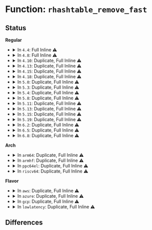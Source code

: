 # Function: <code>rhashtable_remove_fast</code>

## Status
<b>Regular</b>
<ul>
<li>
<details>
<summary>In <code>4.4</code>: Full Inline ⚠️</summary>

**Collision:** Unique Static

**Inline:** Full

**Transformation:** False

**Instances:**

```
In net/netlink/af_netlink.c (ffffffff8174de26)
Location: include/linux/rhashtable.h:792
Inline: True
Inline callers:
  - net/netlink/af_netlink.c:netlink_release
```
</details>
</li>
<li>
<details>
<summary>In <code>4.8</code>: Full Inline ⚠️</summary>

**Collision:** Unique Static

**Inline:** Full

**Transformation:** False

**Instances:**

```
In net/netlink/af_netlink.c (ffffffff817b9fd9)
Location: include/linux/rhashtable.h:793
Inline: True
Inline callers:
  - net/netlink/af_netlink.c:netlink_release
```
</details>
</li>
<li>
<details>
<summary>In <code>4.10</code>: Duplicate, Full Inline ⚠️</summary>

**Collision:** Static Duplication

**Inline:** Full

**Transformation:** False

**Instances:**

```
In net/netlink/af_netlink.c (ffffffff817e995d)
Location: include/linux/rhashtable.h:1058
Inline: True
Inline callers:
  - net/netlink/af_netlink.c:netlink_remove
```
```
In net/ipv6/seg6_hmac.c (ffffffff818a50fd)
Location: include/linux/rhashtable.h:1058
Inline: True
Inline callers:
  - net/ipv6/seg6_hmac.c:seg6_hmac_info_del
```
</details>
</li>
<li>
<details>
<summary>In <code>4.13</code>: Duplicate, Full Inline ⚠️</summary>

**Collision:** Static Duplication

**Inline:** Full

**Transformation:** False

**Instances:**

```
In net/netlink/af_netlink.c (ffffffff81809647)
Location: include/linux/rhashtable.h:1124
Inline: True
Inline callers:
  - net/netlink/af_netlink.c:netlink_release
```
```
In net/ipv6/seg6_hmac.c (ffffffff818cbb5f)
Location: include/linux/rhashtable.h:1124
Inline: True
Inline callers:
  - net/ipv6/seg6_hmac.c:seg6_hmac_info_del
```
</details>
</li>
<li>
<details>
<summary>In <code>4.15</code>: Duplicate, Full Inline ⚠️</summary>

**Collision:** Static Duplication

**Inline:** Full

**Transformation:** False

**Instances:**

```
In ipc/util.c (ffffffff813a6f2d)
Location: include/linux/rhashtable.h:1126
Inline: True
```
```
In net/sched/act_api.c (ffffffff818828b1)
Location: include/linux/rhashtable.h:1126
Inline: True
```
```
In net/netlink/af_netlink.c (ffffffff81888598)
Location: include/linux/rhashtable.h:1126
Inline: True
Inline callers:
  - net/netlink/af_netlink.c:netlink_release
```
```
In net/ipv6/seg6_hmac.c (ffffffff819508ff)
Location: include/linux/rhashtable.h:1126
Inline: True
Inline callers:
  - net/ipv6/seg6_hmac.c:seg6_hmac_info_del
```
</details>
</li>
<li>
<details>
<summary>In <code>4.18</code>: Duplicate, Full Inline ⚠️</summary>

**Collision:** Static Duplication

**Inline:** Full

**Transformation:** False

**Instances:**

```
In ipc/util.c (ffffffff813d6772)
Location: include/linux/rhashtable.h:1137
Inline: True
Inline callers:
  - ipc/util.c:ipc_set_key_private
  - ipc/util.c:ipc_rmid
```
```
In net/core/xdp.c (ffffffff818bad35)
Location: include/linux/rhashtable.h:1137
Inline: True
Inline callers:
  - net/core/xdp.c:xdp_rxq_info_unreg
```
```
In net/sched/act_api.c (ffffffff818d620b)
Location: include/linux/rhashtable.h:1137
Inline: True
```
```
In net/netlink/af_netlink.c (ffffffff818dbfba)
Location: include/linux/rhashtable.h:1137
Inline: True
Inline callers:
  - net/netlink/af_netlink.c:netlink_release
```
```
In net/ipv4/inet_fragment.c (ffffffff81939122)
Location: include/linux/rhashtable.h:1137
Inline: True
Inline callers:
  - net/ipv4/inet_fragment.c:inet_frag_kill
```
```
In net/ipv6/seg6_hmac.c (ffffffff819a9e02)
Location: include/linux/rhashtable.h:1137
Inline: True
Inline callers:
  - net/ipv6/seg6_hmac.c:seg6_hmac_info_del
```
</details>
</li>
<li>
<details>
<summary>In <code>5.0</code>: Duplicate, Full Inline ⚠️</summary>

**Collision:** Static Duplication

**Inline:** Full

**Transformation:** False

**Instances:**

```
In kernel/bpf/offload.c (ffffffff811df403)
Location: include/linux/rhashtable.h:1005
Inline: True
Inline callers:
  - kernel/bpf/offload.c:bpf_offload_dev_netdev_unregister
```
```
In ipc/util.c (ffffffff813f0e02)
Location: include/linux/rhashtable.h:1005
Inline: True
Inline callers:
  - ipc/util.c:ipc_set_key_private
  - ipc/util.c:ipc_rmid
```
```
In net/core/xdp.c (ffffffff818e1dd2)
Location: include/linux/rhashtable.h:1005
Inline: True
Inline callers:
  - net/core/xdp.c:xdp_rxq_info_unreg_mem_model
```
```
In net/sched/cls_api.c (ffffffff81901535)
Location: include/linux/rhashtable.h:1005
Inline: True
```
```
In net/netlink/af_netlink.c (ffffffff8190898a)
Location: include/linux/rhashtable.h:1005
Inline: True
Inline callers:
  - net/netlink/af_netlink.c:netlink_release
```
```
In net/ipv4/inet_fragment.c (ffffffff81968cf2)
Location: include/linux/rhashtable.h:1005
Inline: True
Inline callers:
  - net/ipv4/inet_fragment.c:inet_frag_kill
```
```
In net/xfrm/xfrm_policy.c (ffffffff8197fbde)
Location: include/linux/rhashtable.h:1005
Inline: True
Inline callers:
  - net/xfrm/xfrm_policy.c:__xfrm_policy_inexact_prune_bin
```
```
In net/ipv6/seg6_hmac.c (ffffffff819e092d)
Location: include/linux/rhashtable.h:1005
Inline: True
Inline callers:
  - net/ipv6/seg6_hmac.c:seg6_hmac_info_del
```
</details>
</li>
<li>
<details>
<summary>In <code>5.3</code>: Duplicate, Full Inline ⚠️</summary>

**Collision:** Static Duplication

**Inline:** Full

**Transformation:** False

**Instances:**

```
In kernel/bpf/offload.c (ffffffff811f4de0)
Location: include/linux/rhashtable.h:1115
Inline: True
Inline callers:
  - kernel/bpf/offload.c:bpf_offload_dev_netdev_unregister
```
```
In ipc/util.c (ffffffff8141cb68)
Location: include/linux/rhashtable.h:1115
Inline: True
```
```
In net/core/xdp.c (ffffffff81930aa1)
Location: include/linux/rhashtable.h:1115
Inline: True
Inline callers:
  - net/core/xdp.c:__mem_id_disconnect
```
```
In net/sched/cls_api.c (ffffffff819625c5)
Location: include/linux/rhashtable.h:1115
Inline: True
```
```
In net/netlink/af_netlink.c (ffffffff81969c54)
Location: include/linux/rhashtable.h:1115
Inline: True
Inline callers:
  - net/netlink/af_netlink.c:netlink_remove
```
```
In net/ipv4/inet_fragment.c (ffffffff819cf78f)
Location: include/linux/rhashtable.h:1115
Inline: True
Inline callers:
  - net/ipv4/inet_fragment.c:inet_frag_kill
```
```
In net/xfrm/xfrm_policy.c (ffffffff819e98a5)
Location: include/linux/rhashtable.h:1115
Inline: True
Inline callers:
  - net/xfrm/xfrm_policy.c:__xfrm_policy_inexact_prune_bin
```
```
In net/ipv6/seg6_hmac.c (ffffffff81a4f57a)
Location: include/linux/rhashtable.h:1115
Inline: True
Inline callers:
  - net/ipv6/seg6_hmac.c:seg6_hmac_info_del
```
</details>
</li>
<li>
<details>
<summary>In <code>5.4</code>: Duplicate, Full Inline ⚠️</summary>

**Collision:** Static Duplication

**Inline:** Full

**Transformation:** False

**Instances:**

```
In kernel/bpf/offload.c (ffffffff81201df0)
Location: include/linux/rhashtable.h:1115
Inline: True
Inline callers:
  - kernel/bpf/offload.c:bpf_offload_dev_netdev_unregister
```
```
In ipc/util.c (ffffffff814369b8)
Location: include/linux/rhashtable.h:1115
Inline: True
```
```
In net/core/xdp.c (ffffffff81962c55)
Location: include/linux/rhashtable.h:1115
Inline: True
Inline callers:
  - net/core/xdp.c:mem_id_disconnect
  - net/core/xdp.c:mem_xa_remove
```
```
In net/core/flow_offload.c (ffffffff81963af5)
Location: include/linux/rhashtable.h:1115
Inline: True
```
```
In net/netlink/af_netlink.c (ffffffff819a06c4)
Location: include/linux/rhashtable.h:1115
Inline: True
Inline callers:
  - net/netlink/af_netlink.c:netlink_remove
```
```
In net/ipv4/inet_fragment.c (ffffffff81a0631f)
Location: include/linux/rhashtable.h:1115
Inline: True
Inline callers:
  - net/ipv4/inet_fragment.c:inet_frag_kill
```
```
In net/xfrm/xfrm_policy.c (ffffffff81a2087f)
Location: include/linux/rhashtable.h:1115
Inline: True
```
```
In net/ipv6/seg6_hmac.c (ffffffff81a8620a)
Location: include/linux/rhashtable.h:1115
Inline: True
Inline callers:
  - net/ipv6/seg6_hmac.c:seg6_hmac_info_del
```
</details>
</li>
<li>
<details>
<summary>In <code>5.8</code>: Duplicate, Full Inline ⚠️</summary>

**Collision:** Static Duplication

**Inline:** Full

**Transformation:** False

**Instances:**

```
In kernel/bpf/offload.c (ffffffff81229501)
Location: include/linux/rhashtable.h:1108
Inline: True
Inline callers:
  - kernel/bpf/offload.c:bpf_offload_dev_netdev_unregister
```
```
In ipc/util.c (ffffffff81486af9)
Location: include/linux/rhashtable.h:1108
Inline: True
```
```
In net/core/xdp.c (ffffffff81a361d7)
Location: include/linux/rhashtable.h:1108
Inline: True
Inline callers:
  - net/core/xdp.c:mem_xa_remove
```
```
In net/netlink/af_netlink.c (ffffffff81a79f43)
Location: include/linux/rhashtable.h:1108
Inline: True
Inline callers:
  - net/netlink/af_netlink.c:netlink_remove
```
```
In net/ipv4/inet_fragment.c (ffffffff81af6136)
Location: include/linux/rhashtable.h:1108
Inline: True
Inline callers:
  - net/ipv4/inet_fragment.c:inet_frag_kill
```
```
In net/xfrm/xfrm_policy.c (ffffffff81b1327d)
Location: include/linux/rhashtable.h:1108
Inline: True
Inline callers:
  - net/xfrm/xfrm_policy.c:__xfrm_policy_inexact_prune_bin
```
```
In net/ipv6/seg6_hmac.c (ffffffff81b816ec)
Location: include/linux/rhashtable.h:1108
Inline: True
Inline callers:
  - net/ipv6/seg6_hmac.c:seg6_hmac_info_del
```
</details>
</li>
<li>
<details>
<summary>In <code>5.11</code>: Duplicate, Full Inline ⚠️</summary>

**Collision:** Static Duplication

**Inline:** Full

**Transformation:** False

**Instances:**

```
In kernel/bpf/offload.c (ffffffff81231051)
Location: include/linux/rhashtable.h:1108
Inline: True
Inline callers:
  - kernel/bpf/offload.c:bpf_offload_dev_netdev_unregister
```
```
In ipc/util.c (ffffffff814a41af)
Location: include/linux/rhashtable.h:1108
Inline: True
```
```
In net/core/xdp.c (ffffffff81a385ac)
Location: include/linux/rhashtable.h:1108
Inline: True
Inline callers:
  - net/core/xdp.c:mem_xa_remove
```
```
In net/netlink/af_netlink.c (ffffffff81a82da4)
Location: include/linux/rhashtable.h:1108
Inline: True
Inline callers:
  - net/netlink/af_netlink.c:netlink_remove
```
```
In net/ipv4/inet_fragment.c (ffffffff81b02fab)
Location: include/linux/rhashtable.h:1108
Inline: True
Inline callers:
  - net/ipv4/inet_fragment.c:inet_frag_kill
```
```
In net/xfrm/xfrm_policy.c (ffffffff81b21691)
Location: include/linux/rhashtable.h:1108
Inline: True
Inline callers:
  - net/xfrm/xfrm_policy.c:__xfrm_policy_inexact_prune_bin
```
```
In net/ipv6/seg6_hmac.c (ffffffff81b90ef8)
Location: include/linux/rhashtable.h:1108
Inline: True
Inline callers:
  - net/ipv6/seg6_hmac.c:seg6_hmac_info_del
```
</details>
</li>
<li>
<details>
<summary>In <code>5.13</code>: Duplicate, Full Inline ⚠️</summary>

**Collision:** Static Duplication

**Inline:** Full

**Transformation:** False

**Instances:**

```
In kernel/bpf/offload.c (ffffffff812351e1)
Location: include/linux/rhashtable.h:1108
Inline: True
Inline callers:
  - kernel/bpf/offload.c:bpf_offload_dev_netdev_unregister
```
```
In ipc/util.c (ffffffff814aa0cf)
Location: include/linux/rhashtable.h:1108
Inline: True
```
```
In net/core/xdp.c (ffffffff81a1f3dc)
Location: include/linux/rhashtable.h:1108
Inline: True
Inline callers:
  - net/core/xdp.c:mem_xa_remove
```
```
In net/netlink/af_netlink.c (ffffffff81a6be74)
Location: include/linux/rhashtable.h:1108
Inline: True
Inline callers:
  - net/netlink/af_netlink.c:netlink_remove
```
```
In net/ipv4/inet_fragment.c (ffffffff81aee89b)
Location: include/linux/rhashtable.h:1108
Inline: True
Inline callers:
  - net/ipv4/inet_fragment.c:inet_frag_kill
```
```
In net/xfrm/xfrm_policy.c (ffffffff81b0f2b1)
Location: include/linux/rhashtable.h:1108
Inline: True
Inline callers:
  - net/xfrm/xfrm_policy.c:__xfrm_policy_inexact_prune_bin
```
```
In net/ipv6/seg6_hmac.c (ffffffff81b800f4)
Location: include/linux/rhashtable.h:1108
Inline: True
Inline callers:
  - net/ipv6/seg6_hmac.c:seg6_hmac_info_del
```
</details>
</li>
<li>
<details>
<summary>In <code>5.15</code>: Duplicate, Full Inline ⚠️</summary>

**Collision:** Static Duplication

**Inline:** Full

**Transformation:** False

**Instances:**

```
In kernel/bpf/offload.c (ffffffff8126f323)
Location: include/linux/rhashtable.h:1108
Inline: True
Inline callers:
  - kernel/bpf/offload.c:bpf_offload_dev_netdev_unregister
```
```
In ipc/util.c (ffffffff8150258f)
Location: include/linux/rhashtable.h:1108
Inline: True
```
```
In net/core/xdp.c (ffffffff81ad367c)
Location: include/linux/rhashtable.h:1108
Inline: True
Inline callers:
  - net/core/xdp.c:mem_xa_remove
```
```
In net/netlink/af_netlink.c (ffffffff81b254dd)
Location: include/linux/rhashtable.h:1108
Inline: True
Inline callers:
  - net/netlink/af_netlink.c:netlink_release
```
```
In net/ipv4/inet_fragment.c (ffffffff81baec6d)
Location: include/linux/rhashtable.h:1108
Inline: True
Inline callers:
  - net/ipv4/inet_fragment.c:inet_frag_kill
```
```
In net/xfrm/xfrm_policy.c (ffffffff81bd26c1)
Location: include/linux/rhashtable.h:1108
Inline: True
Inline callers:
  - net/xfrm/xfrm_policy.c:__xfrm_policy_inexact_prune_bin
```
```
In net/ipv6/ioam6.c (ffffffff81c39ec6)
Location: include/linux/rhashtable.h:1108
Inline: True
Inline callers:
  - net/ipv6/ioam6.c:ioam6_genl_delsc
  - net/ipv6/ioam6.c:ioam6_genl_delns
```
```
In net/ipv6/seg6_hmac.c (ffffffff81c4b9a4)
Location: include/linux/rhashtable.h:1108
Inline: True
Inline callers:
  - net/ipv6/seg6_hmac.c:seg6_hmac_info_del
```
</details>
</li>
<li>
<details>
<summary>In <code>5.19</code>: Duplicate, Full Inline ⚠️</summary>

**Collision:** Static Duplication

**Inline:** Full

**Transformation:** False

**Instances:**

```
In kernel/bpf/offload.c (ffffffff812be650)
Location: include/linux/rhashtable.h:1108
Inline: True
Inline callers:
  - kernel/bpf/offload.c:bpf_offload_dev_netdev_unregister
```
```
In ipc/util.c (ffffffff81593e15)
Location: include/linux/rhashtable.h:1108
Inline: True
```
```
In net/core/xdp.c (ffffffff81c50fb6)
Location: include/linux/rhashtable.h:1108
Inline: True
Inline callers:
  - net/core/xdp.c:mem_allocator_disconnect
```
```
In net/netlink/af_netlink.c (ffffffff81cae006)
Location: include/linux/rhashtable.h:1108
Inline: True
Inline callers:
  - net/netlink/af_netlink.c:netlink_release
```
```
In net/ipv4/inet_fragment.c (ffffffff81d41fb2)
Location: include/linux/rhashtable.h:1108
Inline: True
Inline callers:
  - net/ipv4/inet_fragment.c:inet_frag_kill
```
```
In net/xfrm/xfrm_policy.c (ffffffff81d683d8)
Location: include/linux/rhashtable.h:1108
Inline: True
Inline callers:
  - net/xfrm/xfrm_policy.c:__xfrm_policy_inexact_prune_bin
```
```
In net/ipv6/ioam6.c (ffffffff81dd7bab)
Location: include/linux/rhashtable.h:1108
Inline: True
Inline callers:
  - net/ipv6/ioam6.c:ioam6_genl_delsc
  - net/ipv6/ioam6.c:ioam6_genl_delns
```
```
In net/ipv6/seg6_hmac.c (ffffffff81deb383)
Location: include/linux/rhashtable.h:1108
Inline: True
Inline callers:
  - net/ipv6/seg6_hmac.c:seg6_hmac_info_del
```
</details>
</li>
<li>
<details>
<summary>In <code>6.2</code>: Duplicate, Full Inline ⚠️</summary>

**Collision:** Static Duplication

**Inline:** Full

**Transformation:** False

**Instances:**

```
In kernel/bpf/offload.c (ffffffff81321918)
Location: include/linux/rhashtable.h:1118
Inline: True
Inline callers:
  - kernel/bpf/offload.c:bpf_offload_dev_netdev_unregister
```
```
In ipc/util.c (ffffffff8163c765)
Location: include/linux/rhashtable.h:1118
Inline: True
```
```
In net/core/xdp.c (ffffffff81e06656)
Location: include/linux/rhashtable.h:1118
Inline: True
Inline callers:
  - net/core/xdp.c:mem_allocator_disconnect
```
```
In net/netlink/af_netlink.c (ffffffff81e6b5d6)
Location: include/linux/rhashtable.h:1118
Inline: True
Inline callers:
  - net/netlink/af_netlink.c:netlink_release
```
```
In net/ipv4/inet_fragment.c (ffffffff81f0ade2)
Location: include/linux/rhashtable.h:1118
Inline: True
Inline callers:
  - net/ipv4/inet_fragment.c:inet_frag_kill
```
```
In net/xfrm/xfrm_policy.c (ffffffff81f33468)
Location: include/linux/rhashtable.h:1118
Inline: True
Inline callers:
  - net/xfrm/xfrm_policy.c:__xfrm_policy_inexact_prune_bin
```
```
In net/ipv6/ioam6.c (ffffffff81fa958b)
Location: include/linux/rhashtable.h:1118
Inline: True
Inline callers:
  - net/ipv6/ioam6.c:ioam6_genl_delsc
  - net/ipv6/ioam6.c:ioam6_genl_delns
```
```
In net/ipv6/seg6_hmac.c (ffffffff81fbef73)
Location: include/linux/rhashtable.h:1118
Inline: True
Inline callers:
  - net/ipv6/seg6_hmac.c:seg6_hmac_info_del
```
</details>
</li>
<li>
<details>
<summary>In <code>6.5</code>: Duplicate, Full Inline ⚠️</summary>

**Collision:** Static Duplication

**Inline:** Full

**Transformation:** False

**Instances:**

```
In kernel/bpf/offload.c (ffffffff81351a9a)
Location: include/linux/rhashtable.h:1118
Inline: True
Inline callers:
  - kernel/bpf/offload.c:__bpf_offload_dev_netdev_unregister
```
```
In ipc/util.c (ffffffff81674ec5)
Location: include/linux/rhashtable.h:1118
Inline: True
```
```
In net/core/xdp.c (ffffffff81e78ed6)
Location: include/linux/rhashtable.h:1118
Inline: True
Inline callers:
  - net/core/xdp.c:mem_allocator_disconnect
```
```
In net/netlink/af_netlink.c (ffffffff81ec7616)
Location: include/linux/rhashtable.h:1118
Inline: True
Inline callers:
  - net/netlink/af_netlink.c:netlink_release
```
```
In net/ipv4/inet_fragment.c (ffffffff81f6a922)
Location: include/linux/rhashtable.h:1118
Inline: True
Inline callers:
  - net/ipv4/inet_fragment.c:inet_frag_kill
```
```
In net/xfrm/xfrm_policy.c (ffffffff81f927e8)
Location: include/linux/rhashtable.h:1118
Inline: True
Inline callers:
  - net/xfrm/xfrm_policy.c:__xfrm_policy_inexact_prune_bin
```
```
In net/ipv6/ioam6.c (ffffffff82009f0b)
Location: include/linux/rhashtable.h:1118
Inline: True
Inline callers:
  - net/ipv6/ioam6.c:ioam6_genl_delsc
  - net/ipv6/ioam6.c:ioam6_genl_delns
```
```
In net/ipv6/seg6_hmac.c (ffffffff8201fbc5)
Location: include/linux/rhashtable.h:1118
Inline: True
Inline callers:
  - net/ipv6/seg6_hmac.c:seg6_hmac_info_del
```
```
In net/handshake/request.c (ffffffff82092e4c)
Location: include/linux/rhashtable.h:1118
Inline: True
Inline callers:
  - net/handshake/request.c:handshake_req_destroy
```
</details>
</li>
<li>
<details>
<summary>In <code>6.8</code>: Duplicate, Full Inline ⚠️</summary>

**Collision:** Static Duplication

**Inline:** Full

**Transformation:** False

**Instances:**

```
In kernel/bpf/offload.c (ffffffff81378f7a)
Location: include/linux/rhashtable.h:1118
Inline: True
Inline callers:
  - kernel/bpf/offload.c:__bpf_offload_dev_netdev_unregister
```
```
In ipc/util.c (ffffffff816b1285)
Location: include/linux/rhashtable.h:1118
Inline: True
```
```
In net/core/xdp.c (ffffffff81f38da6)
Location: include/linux/rhashtable.h:1118
Inline: True
Inline callers:
  - net/core/xdp.c:mem_allocator_disconnect
```
```
In net/netlink/af_netlink.c (ffffffff81f8a956)
Location: include/linux/rhashtable.h:1118
Inline: True
Inline callers:
  - net/netlink/af_netlink.c:netlink_release
```
```
In net/ipv4/inet_fragment.c (ffffffff82030fd2)
Location: include/linux/rhashtable.h:1118
Inline: True
Inline callers:
  - net/ipv4/inet_fragment.c:inet_frag_kill
```
```
In net/xfrm/xfrm_policy.c (ffffffff82060558)
Location: include/linux/rhashtable.h:1118
Inline: True
Inline callers:
  - net/xfrm/xfrm_policy.c:__xfrm_policy_inexact_prune_bin
```
```
In net/ipv6/ioam6.c (ffffffff820d8eab)
Location: include/linux/rhashtable.h:1118
Inline: True
Inline callers:
  - net/ipv6/ioam6.c:ioam6_genl_delsc
  - net/ipv6/ioam6.c:ioam6_genl_delns
```
```
In net/ipv6/seg6_hmac.c (ffffffff820eecf5)
Location: include/linux/rhashtable.h:1118
Inline: True
Inline callers:
  - net/ipv6/seg6_hmac.c:seg6_hmac_info_del
```
```
In net/handshake/request.c (ffffffff821696fc)
Location: include/linux/rhashtable.h:1118
Inline: True
Inline callers:
  - net/handshake/request.c:handshake_req_destroy
```
</details>
</li>
</ul>
<b>Arch</b>
<ul>
<li>
<details>
<summary>In <code>arm64</code>: Duplicate, Full Inline ⚠️</summary>

**Collision:** Static Duplication

**Inline:** Full

**Transformation:** False

**Instances:**

```
In kernel/bpf/offload.c (ffff80001028a144)
Location: include/linux/rhashtable.h:1115
Inline: True
Inline callers:
  - kernel/bpf/offload.c:bpf_offload_dev_netdev_unregister
```
```
In ipc/util.c (ffff80001051cc9c)
Location: include/linux/rhashtable.h:1115
Inline: True
```
```
In net/core/xdp.c (ffff800010c0674c)
Location: include/linux/rhashtable.h:1115
Inline: True
Inline callers:
  - net/core/xdp.c:mem_id_disconnect
  - net/core/xdp.c:mem_xa_remove
```
```
In net/core/flow_offload.c (ffff800010c080b4)
Location: include/linux/rhashtable.h:1115
Inline: True
```
```
In net/netlink/af_netlink.c (ffff800010c4ed78)
Location: include/linux/rhashtable.h:1115
Inline: True
Inline callers:
  - net/netlink/af_netlink.c:netlink_remove
```
```
In net/ipv4/inet_fragment.c (ffff800010cbf104)
Location: include/linux/rhashtable.h:1115
Inline: True
Inline callers:
  - net/ipv4/inet_fragment.c:inet_frag_kill
```
```
In net/xfrm/xfrm_policy.c (ffff800010cdcd0c)
Location: include/linux/rhashtable.h:1115
Inline: True
Inline callers:
  - net/xfrm/xfrm_policy.c:__xfrm_policy_inexact_prune_bin
```
```
In net/ipv6/seg6_hmac.c (ffff800010d51dcc)
Location: include/linux/rhashtable.h:1115
Inline: True
Inline callers:
  - net/ipv6/seg6_hmac.c:seg6_hmac_info_del
```
</details>
</li>
<li>
<details>
<summary>In <code>armhf</code>: Duplicate, Full Inline ⚠️</summary>

**Collision:** Static Duplication

**Inline:** Full

**Transformation:** False

**Instances:**

```
In kernel/bpf/offload.c (c04b97e4)
Location: include/linux/rhashtable.h:1115
Inline: True
Inline callers:
  - kernel/bpf/offload.c:bpf_offload_dev_netdev_unregister
```
```
In ipc/util.c (c06d92b0)
Location: include/linux/rhashtable.h:1115
Inline: True
```
```
In net/core/xdp.c (c0d1f894)
Location: include/linux/rhashtable.h:1115
Inline: True
Inline callers:
  - net/core/xdp.c:mem_id_disconnect
  - net/core/xdp.c:mem_xa_remove
```
```
In net/core/flow_offload.c (c0d20f40)
Location: include/linux/rhashtable.h:1115
Inline: True
```
```
In net/netlink/af_netlink.c (c0d5ee30)
Location: include/linux/rhashtable.h:1115
Inline: True
Inline callers:
  - net/netlink/af_netlink.c:netlink_remove
```
```
In net/ipv4/inet_fragment.c (c0dca9c0)
Location: include/linux/rhashtable.h:1115
Inline: True
Inline callers:
  - net/ipv4/inet_fragment.c:inet_frag_kill
```
```
In net/xfrm/xfrm_policy.c (c0de6c34)
Location: include/linux/rhashtable.h:1115
Inline: True
```
```
In net/ipv6/seg6_hmac.c (c0e52e80)
Location: include/linux/rhashtable.h:1115
Inline: True
Inline callers:
  - net/ipv6/seg6_hmac.c:seg6_hmac_info_del
```
</details>
</li>
<li>
<details>
<summary>In <code>ppc64el</code>: Duplicate, Full Inline ⚠️</summary>

**Collision:** Static Duplication

**Inline:** Full

**Transformation:** False

**Instances:**

```
In kernel/bpf/offload.c (c0000000003354f4)
Location: include/linux/rhashtable.h:1115
Inline: True
Inline callers:
  - kernel/bpf/offload.c:bpf_offload_dev_netdev_unregister
```
```
In ipc/util.c (c000000000665df0)
Location: include/linux/rhashtable.h:1115
Inline: True
```
```
In net/core/xdp.c (c000000000cf0ca4)
Location: include/linux/rhashtable.h:1115
Inline: True
Inline callers:
  - net/core/xdp.c:mem_id_disconnect
  - net/core/xdp.c:mem_allocator_disconnect
```
```
In net/core/flow_offload.c (c000000000cf2530)
Location: include/linux/rhashtable.h:1115
Inline: True
```
```
In net/netlink/af_netlink.c (c000000000d4d410)
Location: include/linux/rhashtable.h:1115
Inline: True
Inline callers:
  - net/netlink/af_netlink.c:netlink_remove
```
```
In net/ipv4/inet_fragment.c (c000000000dd9c8c)
Location: include/linux/rhashtable.h:1115
Inline: True
Inline callers:
  - net/ipv4/inet_fragment.c:inet_frag_kill
```
```
In net/xfrm/xfrm_policy.c (c000000000dfc654)
Location: include/linux/rhashtable.h:1115
Inline: True
```
```
In net/ipv6/seg6_hmac.c (c000000000e8a98c)
Location: include/linux/rhashtable.h:1115
Inline: True
Inline callers:
  - net/ipv6/seg6_hmac.c:seg6_hmac_info_del
```
</details>
</li>
<li>
<details>
<summary>In <code>riscv64</code>: Duplicate, Full Inline ⚠️</summary>

**Collision:** Static Duplication

**Inline:** Full

**Transformation:** False

**Instances:**

```
In kernel/bpf/offload.c (ffffffe0001be29c)
Location: include/linux/rhashtable.h:1115
Inline: True
Inline callers:
  - kernel/bpf/offload.c:bpf_offload_dev_netdev_unregister
```
```
In ipc/util.c (ffffffe0003847aa)
Location: include/linux/rhashtable.h:1115
Inline: True
```
```
In net/core/xdp.c (ffffffe000784cc4)
Location: include/linux/rhashtable.h:1115
Inline: True
Inline callers:
  - net/core/xdp.c:mem_id_disconnect
  - net/core/xdp.c:mem_allocator_disconnect
```
```
In net/core/flow_offload.c (ffffffe00078611a)
Location: include/linux/rhashtable.h:1115
Inline: True
```
```
In net/netlink/af_netlink.c (ffffffe0007bab12)
Location: include/linux/rhashtable.h:1115
Inline: True
Inline callers:
  - net/netlink/af_netlink.c:netlink_remove
```
```
In net/ipv4/inet_fragment.c (ffffffe000814fda)
Location: include/linux/rhashtable.h:1115
Inline: True
Inline callers:
  - net/ipv4/inet_fragment.c:inet_frag_kill
```
```
In net/xfrm/xfrm_policy.c (ffffffe00082aa68)
Location: include/linux/rhashtable.h:1115
Inline: True
```
```
In net/ipv6/seg6_hmac.c (ffffffe00088a4a8)
Location: include/linux/rhashtable.h:1115
Inline: True
Inline callers:
  - net/ipv6/seg6_hmac.c:seg6_hmac_info_del
```
</details>
</li>
</ul>
<b>Flavor</b>
<ul>
<li>
<details>
<summary>In <code>aws</code>: Duplicate, Full Inline ⚠️</summary>

**Collision:** Static Duplication

**Inline:** Full

**Transformation:** False

**Instances:**

```
In kernel/bpf/offload.c (ffffffff811fa410)
Location: include/linux/rhashtable.h:1115
Inline: True
Inline callers:
  - kernel/bpf/offload.c:bpf_offload_dev_netdev_unregister
```
```
In ipc/util.c (ffffffff8142ef98)
Location: include/linux/rhashtable.h:1115
Inline: True
```
```
In net/core/xdp.c (ffffffff81902c25)
Location: include/linux/rhashtable.h:1115
Inline: True
Inline callers:
  - net/core/xdp.c:mem_id_disconnect
  - net/core/xdp.c:mem_xa_remove
```
```
In net/core/flow_offload.c (ffffffff81903ac5)
Location: include/linux/rhashtable.h:1115
Inline: True
```
```
In net/netlink/af_netlink.c (ffffffff81940534)
Location: include/linux/rhashtable.h:1115
Inline: True
Inline callers:
  - net/netlink/af_netlink.c:netlink_remove
```
```
In net/ipv4/inet_fragment.c (ffffffff819a60bf)
Location: include/linux/rhashtable.h:1115
Inline: True
Inline callers:
  - net/ipv4/inet_fragment.c:inet_frag_kill
```
```
In net/xfrm/xfrm_policy.c (ffffffff819bff0f)
Location: include/linux/rhashtable.h:1115
Inline: True
```
```
In net/ipv6/seg6_hmac.c (ffffffff81a2589a)
Location: include/linux/rhashtable.h:1115
Inline: True
Inline callers:
  - net/ipv6/seg6_hmac.c:seg6_hmac_info_del
```
</details>
</li>
<li>
<details>
<summary>In <code>azure</code>: Duplicate, Full Inline ⚠️</summary>

**Collision:** Static Duplication

**Inline:** Full

**Transformation:** False

**Instances:**

```
In kernel/bpf/offload.c (ffffffff811ed160)
Location: include/linux/rhashtable.h:1115
Inline: True
Inline callers:
  - kernel/bpf/offload.c:bpf_offload_dev_netdev_unregister
```
```
In ipc/util.c (ffffffff8141fa18)
Location: include/linux/rhashtable.h:1115
Inline: True
```
```
In net/core/xdp.c (ffffffff818bca55)
Location: include/linux/rhashtable.h:1115
Inline: True
Inline callers:
  - net/core/xdp.c:mem_id_disconnect
  - net/core/xdp.c:mem_xa_remove
```
```
In net/core/flow_offload.c (ffffffff818bd8f5)
Location: include/linux/rhashtable.h:1115
Inline: True
```
```
In net/netlink/af_netlink.c (ffffffff818fa024)
Location: include/linux/rhashtable.h:1115
Inline: True
Inline callers:
  - net/netlink/af_netlink.c:netlink_remove
```
```
In net/ipv4/inet_fragment.c (ffffffff8195fb7f)
Location: include/linux/rhashtable.h:1115
Inline: True
Inline callers:
  - net/ipv4/inet_fragment.c:inet_frag_kill
```
```
In net/xfrm/xfrm_policy.c (ffffffff8197ccff)
Location: include/linux/rhashtable.h:1115
Inline: True
```
```
In net/ipv6/seg6_hmac.c (ffffffff819e265a)
Location: include/linux/rhashtable.h:1115
Inline: True
Inline callers:
  - net/ipv6/seg6_hmac.c:seg6_hmac_info_del
```
</details>
</li>
<li>
<details>
<summary>In <code>gcp</code>: Duplicate, Full Inline ⚠️</summary>

**Collision:** Static Duplication

**Inline:** Full

**Transformation:** False

**Instances:**

```
In kernel/bpf/offload.c (ffffffff811f81e0)
Location: include/linux/rhashtable.h:1115
Inline: True
Inline callers:
  - kernel/bpf/offload.c:bpf_offload_dev_netdev_unregister
```
```
In ipc/util.c (ffffffff8142b138)
Location: include/linux/rhashtable.h:1115
Inline: True
```
```
In net/core/xdp.c (ffffffff81953c55)
Location: include/linux/rhashtable.h:1115
Inline: True
Inline callers:
  - net/core/xdp.c:mem_id_disconnect
  - net/core/xdp.c:mem_xa_remove
```
```
In net/core/flow_offload.c (ffffffff81954af5)
Location: include/linux/rhashtable.h:1115
Inline: True
```
```
In net/netlink/af_netlink.c (ffffffff819916c4)
Location: include/linux/rhashtable.h:1115
Inline: True
Inline callers:
  - net/netlink/af_netlink.c:netlink_remove
```
```
In net/ipv4/inet_fragment.c (ffffffff81a1095f)
Location: include/linux/rhashtable.h:1115
Inline: True
Inline callers:
  - net/ipv4/inet_fragment.c:inet_frag_kill
```
```
In net/xfrm/xfrm_policy.c (ffffffff81a2a98f)
Location: include/linux/rhashtable.h:1115
Inline: True
```
```
In net/ipv6/seg6_hmac.c (ffffffff81a9031a)
Location: include/linux/rhashtable.h:1115
Inline: True
Inline callers:
  - net/ipv6/seg6_hmac.c:seg6_hmac_info_del
```
</details>
</li>
<li>
<details>
<summary>In <code>lowlatency</code>: Duplicate, Full Inline ⚠️</summary>

**Collision:** Static Duplication

**Inline:** Full

**Transformation:** False

**Instances:**

```
In kernel/bpf/offload.c (ffffffff8120653a)
Location: include/linux/rhashtable.h:1115
Inline: True
Inline callers:
  - kernel/bpf/offload.c:bpf_offload_dev_netdev_unregister
```
```
In ipc/util.c (ffffffff81442019)
Location: include/linux/rhashtable.h:1115
Inline: True
```
```
In net/core/xdp.c (ffffffff81975b85)
Location: include/linux/rhashtable.h:1115
Inline: True
Inline callers:
  - net/core/xdp.c:xdp_rxq_info_unreg_mem_model
  - net/core/xdp.c:mem_xa_remove
```
```
In net/core/flow_offload.c (ffffffff81976795)
Location: include/linux/rhashtable.h:1115
Inline: True
```
```
In net/netlink/af_netlink.c (ffffffff819b4144)
Location: include/linux/rhashtable.h:1115
Inline: True
Inline callers:
  - net/netlink/af_netlink.c:netlink_remove
```
```
In net/ipv4/inet_fragment.c (ffffffff81a1b1cb)
Location: include/linux/rhashtable.h:1115
Inline: True
Inline callers:
  - net/ipv4/inet_fragment.c:inet_frag_kill
```
```
In net/xfrm/xfrm_policy.c (ffffffff81a35f2f)
Location: include/linux/rhashtable.h:1115
Inline: True
```
```
In net/ipv6/seg6_hmac.c (ffffffff81a9cf15)
Location: include/linux/rhashtable.h:1115
Inline: True
Inline callers:
  - net/ipv6/seg6_hmac.c:seg6_hmac_info_del
```
</details>
</li>
</ul>

## Differences
